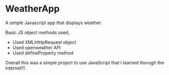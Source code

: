 # WeatherApp
A simple Javascript app that displays weather.

Basic JS object methods used,
 - Used XMLHtttpRequest object
 - Used openweather API
 - Used defineProperty method
 
 Overall this was a simple project to use JavaScript that i learned thorugh the internet!!!.
